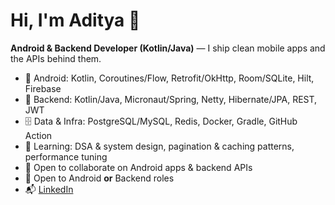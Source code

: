 # Hi, I'm Aditya 👋

**Android & Backend Developer (Kotlin/Java)** — I ship clean mobile apps and the APIs behind them.

- 📱 Android: Kotlin, Coroutines/Flow, Retrofit/OkHttp, Room/SQLite, Hilt, Firebase
- 🧰 Backend: Kotlin/Java, Micronaut/Spring, Netty, Hibernate/JPA, REST, JWT
- 🗄️ Data & Infra: PostgreSQL/MySQL, Redis, Docker, Gradle, GitHub Action
- 🔭 Learning: DSA & system design, pagination & caching patterns, performance tuning
- 🤝 Open to collaborate on Android apps & backend APIs
- 💼 Open to Android **or** Backend roles
- 📬 [LinkedIn](https://www.linkedin.com/in/aditya-purnama-8657691a4/)

